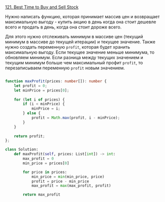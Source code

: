 [121. Best Time to Buy and Sell Stock](https://leetcode.com/problems/best-time-to-buy-and-sell-stock/)

Нужно написать функцию, которая принимает массив цен и возвращает максимальную выгоду - купить акцию в день когда она стоит дешевле всего и продать в день, когда она стоит дороже всего.

Для этого нужно отслеживать минимум в массиве цен (текущий минимум в массиве до текущей итерации) и текущее значение. Также нужно создать переменную `profit`, которая будет хранить максимальную выгоду.
Если текущее значение меньше минимума, то обновляем минимум.
Если разница между текущих значением и текущим минимум больше чем максимальный профит `profit`, то перезаписываем переменную `profit` новым значением. 

```ts

function maxProfit(prices: number[]): number {
	let profit = 0;
	let minPrice = prices[0];
	
	for (let i of prices) {
		if (i < minPrice) {
			minPrice = i;
		} else {
			profit = Math.max(profit, i - minPrice);
		}
	}
	
	return profit;
};

```
```python
class Solution:
    def maxProfit(self, prices: List[int]) -> int:
        max_profit = 0
        min_price = prices[0]

        for price in prices:
            min_price = min(min_price, price)
            profit = price - min_price
            max_profit = max(max_profit, profit)

        return max_profit
```